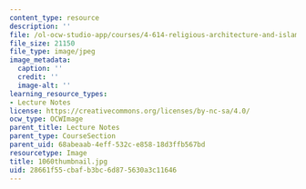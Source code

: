 ```yaml
---
content_type: resource
description: ''
file: /ol-ocw-studio-app/courses/4-614-religious-architecture-and-islamic-cultures-fall-2002/28661f55cbafb3bc6d875630a3c11646_1060thumbnail.jpg
file_size: 21150
file_type: image/jpeg
image_metadata:
  caption: ''
  credit: ''
  image-alt: ''
learning_resource_types:
- Lecture Notes
license: https://creativecommons.org/licenses/by-nc-sa/4.0/
ocw_type: OCWImage
parent_title: Lecture Notes
parent_type: CourseSection
parent_uid: 68abeaab-4eff-532c-e858-18d3ffb567bd
resourcetype: Image
title: 1060thumbnail.jpg
uid: 28661f55-cbaf-b3bc-6d87-5630a3c11646
---
```

